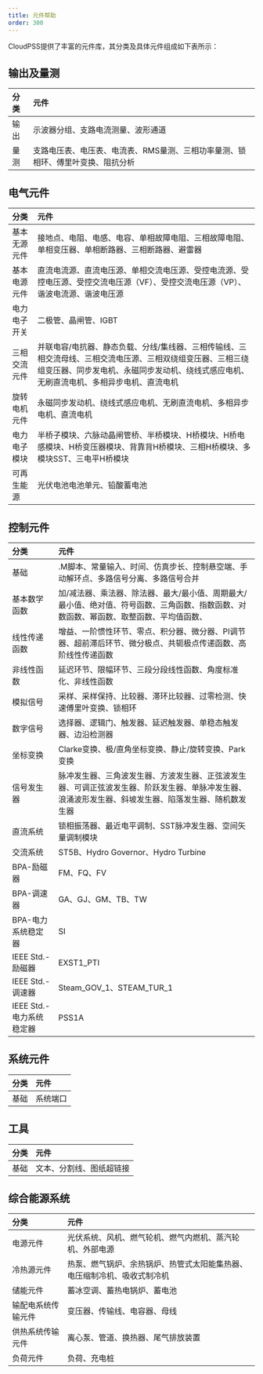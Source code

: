 ```yaml
---
title: 元件帮助
order: 300
---
```


CloudPSS提供了丰富的元件库，其分类及具体元件组成如下表所示：

## 输出及量测
| 分类 | 元件 |
| :--- | :---  |
| 输出 | 示波器分组、支路电流测量、波形通道|
| 量测 | 支路电压表、电压表、电流表、RMS量测、三相功率量测、锁相环、傅里叶变换、阻抗分析|

## 电气元件
| 分类 | 元件 |
| :--- | :---  |
| 基本无源元件 | 接地点、电阻、电感、电容、单相故障电阻、三相故障电阻、单相变压器、单相断路器、三相断路器、避雷器|
| 基本电源元件 | 直流电流源、直流电压源、单相交流电压源、受控电流源、受控电压源、受控交流电压源（VF）、受控交流电压源（VP）、谐波电流源、谐波电压源|
| 电力电子开关 | 二极管、晶闸管、IGBT |
| 三相交流元件 | 并联电容/电抗器、静态负载、分线/集线器、三相传输线、三相交流母线、三相交流电压源、三相双绕组变压器、三相三绕组变压器、同步发电机、永磁同步发动机、绕线式感应电机、无刷直流电机、多相异步电机、直流电机 |
| 旋转电机元件 | 永磁同步发动机、绕线式感应电机、无刷直流电机、多相异步电机、直流电机 |
| 电力电子模块 | 半桥子模块、六脉动晶闸管桥、半桥模块、H桥模块、H桥电感模块、H桥变压器模块、背靠背H桥模块、三相H桥模块、多模块SST、三电平H桥模块 |
| 可再生能源 | 光伏电池电池单元、铅酸蓄电池 |

## 控制元件
| 分类 | 元件 |
| :--- | :---  |
| 基础 | .M脚本、常量输入、时间、仿真步长、控制悬空端、手动解环点、多路信号分离、多路信号合并 |
| 基本数学函数 | 加/减法器、乘法器、除法器、最大/最小值、周期最大/最小值、绝对值、符号函数、三角函数、指数函数、对数函数、幂函数、取整函数、平均值函数、 |
| 线性传递函数 | 增益、一阶惯性环节、零点、积分器、微分器、PI调节器、超前滞后环节、微分极点、共轭极点传递函数、高阶线性传递函数 |
| 非线性函数 | 延迟环节、限幅环节、三段分段线性函数、角度标准化、非线性函数 |
| 模拟信号 | 采样、采样保持、比较器、滞环比较器、过零检测、快速傅里叶变换、锁相环 |
| 数字信号 | 选择器、逻辑门、触发器、延迟触发器、单稳态触发器、边沿检测器 |
| 坐标变换 | Clarke变换、极/直角坐标变换、静止/旋转变换、Park变换 |
| 信号发生器 | 脉冲发生器、三角波发生器、方波发生器、正弦波发生器、可调正弦波发生器、阶跃发生器、单脉冲发生器、浪涌波形发生器、斜坡发生器、陷落发生器、随机数发生器 |
| 直流系统 | 锁相振荡器、最近电平调制、SST脉冲发生器、空间矢量调制模块 |
| 交流系统 | ST5B、Hydro Governor、Hydro Turbine |
| BPA-励磁器 | FM、FQ、FV |
| BPA-调速器 | GA、GJ、GM、TB、TW |
| BPA-电力系统稳定器 | SI |
| IEEE Std.-励磁器 | EXST1_PTI |
| IEEE Std.-调速器 | Steam_GOV_1、STEAM_TUR_1 |
| IEEE Std.-电力系统稳定器 | PSS1A |

## 系统元件
| 分类 | 元件 |
| :--- | :---  |
| 基础 | 系统端口|

## 工具
| 分类 | 元件 |
| :--- | :---  |
| 基础 |文本、分割线、图纸超链接 |

## 综合能源系统
| 分类 | 元件 |
| :--- | :---  |
| 电源元件 | 光伏系统、风机、燃气轮机、燃气内燃机、蒸汽轮机、外部电源 |
| 冷热源元件 | 热泵、燃气锅炉、余热锅炉、热管式太阳能集热器、电压缩制冷机、吸收式制冷机 |
| 储能元件 | 蓄冰空调、蓄热电锅炉、蓄电池 |
| 输配电系统传输元件 | 变压器、传输线、电容器、母线 |
| 供热系统传输元件 | 离心泵、管道、换热器、尾气排放装置 |
| 负荷元件 | 负荷、充电桩 |


<!--| 电气-配网开关 | |--> 
<!--| 电气-高级 | userdefined、SubCase |-->
<!--| 控制-交流系统| ST5B、Hydro Governor、 Hydro Turbine | -->